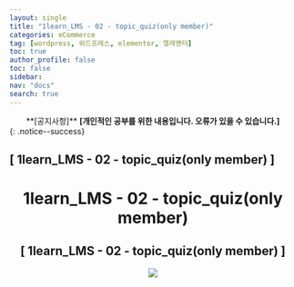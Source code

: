 ```yaml
---
layout: single
title: "1learn_LMS - 02 - topic_quiz(only member)"
categories: eCommerce
tag: [wordpress, 워드프레스, elementor, 엘레멘터]
toc: true
author_profile: false
toc: false
sidebar:
nav: "docs"
search: true
---
```


<center>**[공지사항]** <strong> [개인적인 공부를 위한 내용입니다. 오류가 있을 수 있습니다.] </strong></center>
{: .notice--success}

<h2>[ 1learn_LMS - 02 - topic_quiz(only member) ]</h2>

<div align="center"><p><h1>1learn_LMS - 02 - topic_quiz(only member)</h1></p></div>

<div align="center"><h2>[ 1learn_LMS - 02 - topic_quiz(only member) ]</h2>
<div align="center"><img src="http://drive.google.com/uc?export=view&id=10ermlqaEScYnmuWoSwsx8QeE-gJEl9vH"><br><br><br></div><br>














